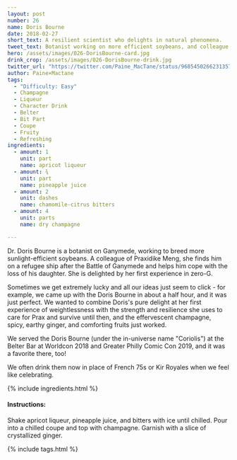 ```yaml
---
layout: post
number: 26
name: Doris Bourne
date: 2018-02-27
short_text: A resilient scientist who delights in natural phenomena.
tweet_text: Botanist working on more efficient soybeans, and colleague of Praxidike Meng who tries to encourage him to look forward after the Battle of Ganymede.
hero: /assets/images/026-DorisBourne-card.jpg
drink_crop: /assets/images/026-DorisBourne-drink.jpg
twitter_url: "https://twitter.com/Paine_MacTane/status/968545026623135744"
author: Paine×Mactane
tags: 
  - "Difficulty: Easy"
  - Champagne
  - Liqueur
  - Character Drink
  - Belter
  - Bit Part
  - Coupe
  - Fruity
  - Refreshing
ingredients:
  - amount: 1
    unit: part
    name: apricot liqueur
  - amount: ¾
    unit: part
    name: pineapple juice
  - amount: 2
    unit: dashes
    name: chamomile-citrus bitters
  - amount: 4
    unit: parts
    name: dry champagne

---
```


Dr. Doris Bourne is a botanist on Ganymede, working to breed more sunlight-efficient soybeans. A colleague of Praxidike Meng, she finds him on a refugee ship after the Battle of Ganymede and helps him cope with the loss of his daughter.  She is delighted by her first experience in zero-G. 

Sometimes we get extremely lucky and all our ideas just seem to click - for example, we came up with the Doris Bourne in about a half hour, and it was just perfect. We wanted to combine Doris's pure delight at her first experience of weightlessness with the strength and resilience she uses to care for Prax and survive until then, and the effervescent champagne, spicy, earthy ginger, and comforting fruits just worked. 

We served the Doris Bourne (under the in-universe name "Coriolis") at the Belter Bar at Worldcon 2018 and Greater Philly Comic Con 2019, and it was a favorite there, too! 

We often drink them now in place of French 75s or Kir Royales when we feel like celebrating. 

{% include ingredients.html %}

#### Instructions:

Shake apricot liqueur, pineapple juice, and bitters with ice until chilled. Pour into a chilled coupe and top with champagne. Garnish with a slice of crystallized ginger.

{% include tags.html %}
